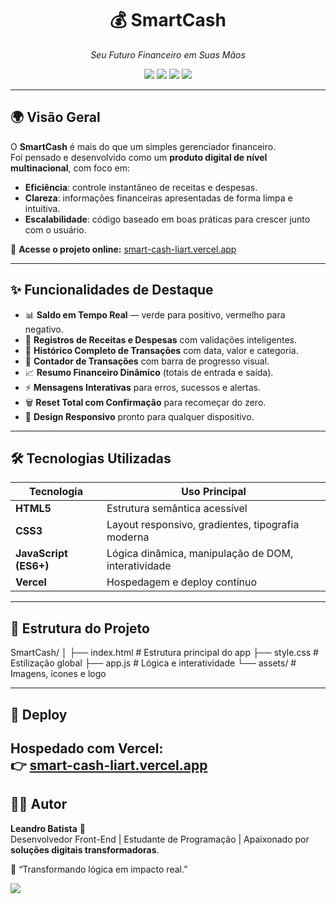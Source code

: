 <h1 align="center">💰 SmartCash</h1>

<p align="center">
  <em>Seu Futuro Financeiro em Suas Mãos</em>
</p>

<p align="center">
  <a href="https://smart-cash-liart.vercel.app"><img src="https://img.shields.io/badge/Status-Online-brightgreen?style=flat-square"></a>
  <img src="https://img.shields.io/badge/Versão-1.0-blue?style=flat-square">
  <img src="https://img.shields.io/badge/Front--End-HTML%20%7C%20CSS%20%7C%20JavaScript-yellow?style=flat-square">
  <a href="https://vercel.com"><img src="https://img.shields.io/badge/Deploy-Vercel-black?style=flat-square&logo=vercel"></a>
</p>

---

## 🌍 Visão Geral

O **SmartCash** é mais do que um simples gerenciador financeiro.  
Foi pensado e desenvolvido como um **produto digital de nível multinacional**, com foco em:

- **Eficiência**: controle instantâneo de receitas e despesas.  
- **Clareza**: informações financeiras apresentadas de forma limpa e intuitiva.  
- **Escalabilidade**: código baseado em boas práticas para crescer junto com o usuário.  

🔗 **Acesse o projeto online:** [smart-cash-liart.vercel.app](https://smart-cash-liart.vercel.app)

---

## ✨ Funcionalidades de Destaque

- 📊 **Saldo em Tempo Real** — verde para positivo, vermelho para negativo.  
- 📝 **Registros de Receitas e Despesas** com validações inteligentes.  
- 📜 **Histórico Completo de Transações** com data, valor e categoria.  
- 🔢 **Contador de Transações** com barra de progresso visual.  
- 📈 **Resumo Financeiro Dinâmico** (totais de entrada e saída).  
- ⚡ **Mensagens Interativas** para erros, sucessos e alertas.  
- 🗑️ **Reset Total com Confirmação** para recomeçar do zero.  
- 📱 **Design Responsivo** pronto para qualquer dispositivo.  

---

## 🛠️ Tecnologias Utilizadas

| Tecnologia   | Uso Principal |
|--------------|--------------|
| **HTML5**    | Estrutura semântica acessível |
| **CSS3**     | Layout responsivo, gradientes, tipografia moderna |
| **JavaScript (ES6+)** | Lógica dinâmica, manipulação de DOM, interatividade |
| **Vercel**   | Hospedagem e deploy contínuo |

---

## 📂 Estrutura do Projeto
SmartCash/
│
├── index.html # Estrutura principal do app
├── style.css # Estilização global
├── app.js # Lógica e interatividade
└── assets/ # Imagens, ícones e logo


---

## 🚀 Deploy

Hospedado com **Vercel**:  
👉 [smart-cash-liart.vercel.app](https://smart-cash-liart.vercel.app)
---


## 👨‍💻 Autor

**Leandro Batista** 🚀  
Desenvolvedor Front-End | Estudante de Programação | Apaixonado por **soluções digitais transformadoras**.  

📌 “Transformando lógica em impacto real.”  

<p align="left">
  <a href="https://github.com/leandrobatista"><img src="https://img.shields.io/badge/GitHub-000?style=for-the-badge&logo=github&logoColor=white"></a>
</p>


